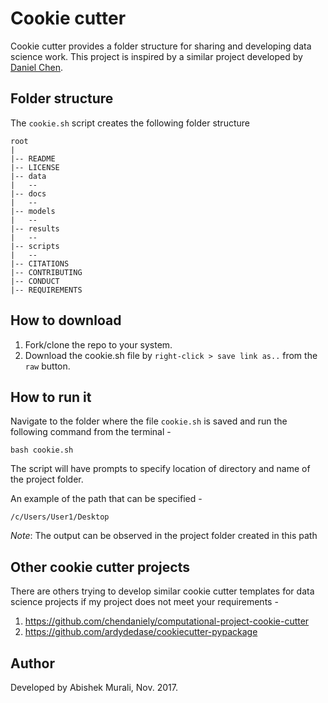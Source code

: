 # Cookie cutter

Cookie cutter provides a folder structure for sharing and developing data science work. This project is inspired by a similar project developed by [Daniel Chen](https://github.com/chendaniely/computational-project-cookie-cutter).

## Folder structure

The ```cookie.sh``` script creates the following folder structure

```
root
|
|-- README
|-- LICENSE
|-- data
|   --
|-- docs
|   --  
|-- models
|   --
|-- results
|   --
|-- scripts
|   --
|-- CITATIONS
|-- CONTRIBUTING
|-- CONDUCT
|-- REQUIREMENTS
```

## How to download

1. Fork/clone the repo to your system.
2. Download the cookie.sh file by ```right-click > save link as..``` from the ```raw``` button.

## How to run it

Navigate to the folder where the file ```cookie.sh``` is saved and run the following command from the terminal -

```bash cookie.sh```

The script will have prompts to specify location of directory and name of the project folder.

An example of the path that can be specified -

```/c/Users/User1/Desktop```

*Note*: The output can be observed in the project folder created in this path

## Other cookie cutter projects

There are others trying to develop similar cookie cutter templates for data science projects if my project does not meet your requirements - 

1. https://github.com/chendaniely/computational-project-cookie-cutter
2. https://github.com/ardydedase/cookiecutter-pypackage

## Author

Developed by Abishek Murali, Nov. 2017.

